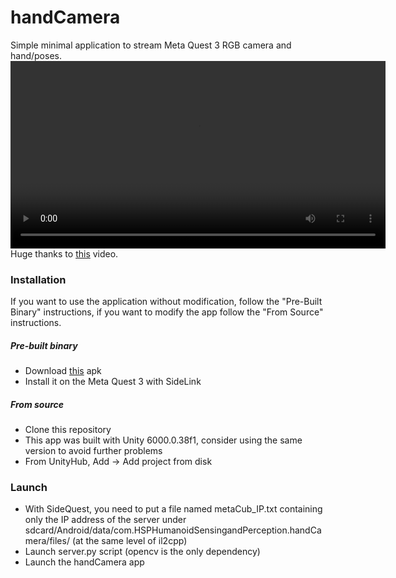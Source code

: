 # handCamera
Simple minimal application to stream Meta Quest 3 RGB camera and hand/poses.
<video width="600" controls>
  <source src="demo.mp4" type="demo/mp4">
</video>
Huge thanks to [this](https://www.youtube.com/watch?v=A2ZhJt-SIBU&t=324s&ab_channel=Skarredghost) video.

### Installation
If you want to use the application without modification, follow the "Pre-Built Binary" instructions, if you want to modify the app follow the "From Source" instructions.

##### Pre-built binary
- Download [this](https://drive.google.com/file/d/1MnEN5Sz8CtnwWmAh0oMJ_Cny9pJt1Jli/view?usp=sharing) apk
- Install it on the Meta Quest 3 with SideLink

##### From source
- Clone this repository
- This app was built with Unity 6000.0.38f1, consider using the same version to avoid further problems
- From UnityHub, Add -> Add project from disk

### Launch
- With SideQuest, you need to put a file named metaCub_IP.txt containing only the IP address of the server under sdcard/Android/data/com.HSPHumanoidSensingandPerception.handCamera/files/ (at the same level of il2cpp)
- Launch server.py script (opencv is the only dependency)
- Launch the handCamera app